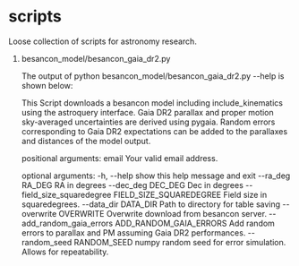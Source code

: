 # scripts

Loose collection of scripts for astronomy research.

1. besancon_model/besancon_gaia_dr2.py

    The output of python besancon_model/besancon_gaia_dr2.py --help is shown below:
    
    This Script downloads a besancon model including include_kinematics using the
astroquery interface. Gaia DR2 parallax and proper motion sky-averaged
uncertainties are derived using pygaia. Random errors corresponding to Gaia
DR2 expectations can be added to the parallaxes and distances of the model
output.

    positional arguments:
      email                 Your valid email address.
    
    optional arguments:
      -h, --help            show this help message and exit
      --ra_deg RA_DEG       RA in degrees
      --dec_deg DEC_DEG     Dec in degrees
      --field_size_squaredegree FIELD_SIZE_SQUAREDEGREE
                            Field size in squaredegrees.
      --data_dir DATA_DIR   Path to directory for table saving
      --overwrite OVERWRITE
                            Overwrite download from besancon server.
      --add_random_gaia_errors ADD_RANDOM_GAIA_ERRORS
                            Add random errors to parallax and PM assuming Gaia DR2
                            performances.
      --random_seed RANDOM_SEED
                            numpy random seed for error simulation. Allows for
                            repeatability.
